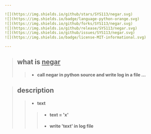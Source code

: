 ```yaml
---

![](https://img.shields.io/github/stars/SYS113/negar.svg)
![](https://img.shields.io/badge/language-python-orange.svg)
![](https://img.shields.io/github/forks/SYS113/negar.svg)
![](https://img.shields.io/github/release/SYS113/negar.svg)
![](https://img.shields.io/github/issues/SYS113/negar.svg)
![](https://img.shields.io/badge/license-MIT-informational.svg)

---
```


> ## what is <ins>negar</ins>
>> * #### call negar in python source and write log in a file</ins> ...<br />

> ## description
>> * #### text
>>> * #### text = 'x'
>>> * #### write 'text' in log file
